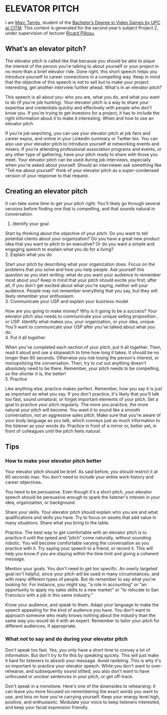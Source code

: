 # ELEVATOR PITCH  
  
I am [Marc Tarrés](), student of the
[Bachelor’s Degree in Video Games by UPC at CITM](https://www.citm.upc.edu/ing/estudis/graus-videojocs/). This content is generated for the second year’s subject Project 2, under supervision of lecturer [Ricard Pillosu](https://es.linkedin.com/in/ricardpillosu).  

## What’s an elevator pitch?  

The elevator pitch is called like that because you should be able to pique the interest of the person you’re talking to about yourself or your project in no more than a brief elevator ride. Done right, this short speech helps you introduce yourself to career connections in a compelling way.
Keep in mind that the objective of this speech is not to sell but to make your project interesting, get another interview further ahead.
What's in an elevator pitch?

This speech is all about you: who you are, what you do, and what you want to do (if you're job hunting).
Your elevator pitch is a way to share your expertise and credentials quickly and effectively with people who don't know you.
If you’re trying to get investors for a project, it has to include the right information about it to make it interesting.
When and how to use an elevator pitch

If you're job searching, you can use your elevator pitch at job fairs and career expos, and online in your LinkedIn summary or Twitter bio.
You can also use your elevator pitch to introduce yourself at networking events and mixers. If you're attending professional association programs and events, or any other type of gathering, have your pitch ready to share with those you meet.
Your elevator pitch can be used during job interviews, especially when you're asked about yourself. Should an interviewer ask something like "Tell me about yourself" think of your elevator pitch as a super-condensed version of your response to that request.
 
 
## Creating an elevator pitch  
  
It can take some time to get your pitch right. You'll likely go through several versions before finding one that is compelling, and that sounds natural in conversation.  
1. Identify your goal  

Start by thinking about the objective of your pitch.
Do you want to tell potential clients about your organization? Do you have a great new product idea that you want to pitch to an executive? Or do you want a simple and engaging speech to explain what you do for a living?  
2. Explain what you do  

Start your pitch by describing what your organization does. Focus on the problems that you solve and how you help people. 
Ask yourself this question as you start writing: what do you want your audience to remember most about you?
Keep in mind that your pitch should excite you first; after all, if you don't get excited about what you're saying, neither will your audience. People may not remember everything that you say, but they will likely remember your enthusiasm.  
3. Communicate your USP and explain your business model  

How are you going to make money?
Why is it going to be a success?
Your elevator pitch also needs to communicate your unique selling proposition , or USP.
Identify what makes you, your organization, or your idea, unique. You'll want to communicate your USP after you've talked about what you do.  
4. Put it all together  

When you've completed each section of your pitch, put it all together.
Then, read it aloud and use a stopwatch to time how long it takes. It should be no longer than 60 seconds. Otherwise you risk losing the person's interest, or monopolizing the conversation.
Then, try to cut out anything doesn't absolutely need to be there. Remember, your pitch needs to be compelling, so the shorter it is, the better!  
5. Practice  

Like anything else, practice makes perfect. Remember, how you say it is just as important as what you say. If you don't practice, it's likely that you'll talk too fast, sound unnatural, or forget important elements of your pitch.
Set a goal to practice your pitch regularly. The more you practice, the more natural your pitch will become. You want it to sound like a smooth conversation, not an aggressive sales pitch.
Make sure that you're aware of your body language  as you talk, which conveys just as much information to the listener as your words do. Practice in front of a mirror or, better yet, in front of colleagues until the pitch feels natural.
 

## Tips  

### How to make your elevator pitch better  
  
  

Your elevator pitch should be brief. As said before, you should restrict it at 60 seconds max. You don't need to include your entire work history and career objectives.  

You need to be persuasive. Even though it's a short pitch, your elevator speech should be persuasive enough to spark the listener's interest in your idea, organization, or background.  

Share your skills. Your elevator pitch should explain who you are and what qualifications and skills you have. Try to focus on assets that add value in many situations. Share what you bring to the table.   

Practice. The best way to get comfortable with an elevator pitch is to practice it until the speed and “pitch” come naturally, without sounding robotic. You will become comfortable varying the conversation as you practice with it. Try saying your speech to a friend, or record it. This will help you know if you are staying within the time limit and giving a coherent message.   

Mention your goals. You don't need to get too specific. An overly targeted goal isn't helpful, since your pitch will be used in many circumstances, and with many different types of people. But do remember to say what you're looking for. For instance, you might say, "a role in accounting" or "an opportunity to apply my sales skills to a new market" or "to relocate to San Francisco with a job in this same industry."   

Know your audience, and speak to them. Adapt your language to make the speech appealing for the kind of audience you have. You don’t want to approach someone who really knows nothing about the industry than the same way you would do it with an expert. Remember to tailor your pitch for different audiences, if appropriate.  

### What not to say and do during your elevator pitch

Don't speak too fast. Yes, you only have a short time to convey a lot of information. But don't try to fix this by speaking quickly. This will just make it hard for listeners to absorb your message.
Avoid rambling. This is why it's so important to practice your elevator speech.
While you don't want to over-rehearse, and subsequently sound stilted, you also don't want to have unfocused or unclear sentences in your pitch, or get off-track. 
 
Don't speak in a monotone. Here's one of the downsides to rehearsing: it can leave you more focused on remembering the exact words you want to use, and less on how you're carrying yourself. Keep your energy level high, positive, and enthusiastic. Modulate your voice to keep listeners interested, and keep your facial expression friendly. 
